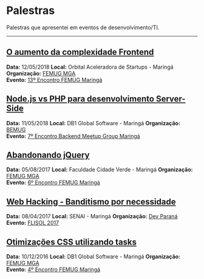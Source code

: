 # Palestras


Palestras que apresentei em eventos de desenvolvimento/TI.

----


[O aumento da complexidade Frontend](https://drive.google.com/open?id=1BJq3Im83frGh6scJUqpvT_ZwU03wLGpNVijVKqfbxPo)
----
**Data:**  12/05/2018
**Local:** Orbital Aceleradora de Startups - Maringá
**Organização:** [FEMUG MGA](https://github.com/femugmga)  
**Evento:** [13º Encontro FEMUG Maringá](https://www.meetup.com/pt-BR/femugmga/events/250075455/)


[Node.js vs PHP para desenvolvimento Server-Side](https://drive.google.com/open?id=11exCNXKAT5z42H2Ebk2YqqW_lKSGTHQECr6XDaSVKoM)
----
**Data:**  11/05/2018
**Local:** DB1 Global Software - Maringá
**Organização:** [BEMUG](https://github.com/bemugmga)  
**Evento:** [7º Encontro Backend Meetup Group Maringá](https://www.meetup.com/pt-BR/developerparana/events/250133057/)


[Abandonando jQuery](https://drive.google.com/open?id=1cw7Iu9GkW9HYImdK-BerH4us4UYz9jFVIklQrqhg32U)
----
**Data:**  05/08/2017
**Local:** Faculdade Cidade Verde - Maringá
**Organização:** [FEMUG MGA](https://github.com/femugmga)  
**Evento:** [6º Encontro FEMUG Maringá](https://www.meetup.com/pt-BR/femugmga/events/242049798/)

[Web Hacking - Banditismo por necessidade](https://drive.google.com/open?id=1eaN9BdtibI6xQ4h3cT_P7zi-Nf_vqevJaR3cJene5MA)
----
**Data:**  08/04/2017
**Local:** SENAI - Maringá
**Organização:** [Dev Paraná](https://devparana.org/)  
**Evento:** [FLISOL 2017](https://flisol.info/FLISOL2017/Brasil)


[Otimizações CSS utilizando tasks](https://drive.google.com/open?id=1PcFjcGgJwynxeT2lbBtPd_KiCam026lhdAouotstqa0)
----
**Data:**  10/12/2016
**Local:** DB1 Global Software - Maringá
**Organização:** [FEMUG MGA](https://github.com/femugmga)  
**Evento:** [4º Encontro FEMUG Maringá](https://www.meetup.com/pt-BR/femugmga/events/235894879/)
